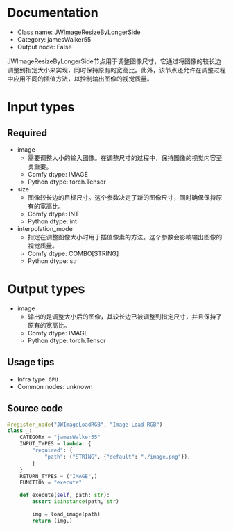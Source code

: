
# Documentation
- Class name: JWImageResizeByLongerSide
- Category: jamesWalker55
- Output node: False

JWImageResizeByLongerSide节点用于调整图像尺寸，它通过将图像的较长边调整到指定大小来实现，同时保持原有的宽高比。此外，该节点还允许在调整过程中应用不同的插值方法，以控制输出图像的视觉质量。

# Input types
## Required
- image
    - 需要调整大小的输入图像。在调整尺寸的过程中，保持图像的视觉内容至关重要。
    - Comfy dtype: IMAGE
    - Python dtype: torch.Tensor
- size
    - 图像较长边的目标尺寸。这个参数决定了新的图像尺寸，同时确保保持原有的宽高比。
    - Comfy dtype: INT
    - Python dtype: int
- interpolation_mode
    - 指定在调整图像大小时用于插值像素的方法。这个参数会影响输出图像的视觉质量。
    - Comfy dtype: COMBO[STRING]
    - Python dtype: str

# Output types
- image
    - 输出的是调整大小后的图像，其较长边已被调整到指定尺寸，并且保持了原有的宽高比。
    - Comfy dtype: IMAGE
    - Python dtype: torch.Tensor


## Usage tips
- Infra type: `GPU`
- Common nodes: unknown


## Source code
```python
@register_node("JWImageLoadRGB", "Image Load RGB")
class _:
    CATEGORY = "jamesWalker55"
    INPUT_TYPES = lambda: {
        "required": {
            "path": ("STRING", {"default": "./image.png"}),
        }
    }
    RETURN_TYPES = ("IMAGE",)
    FUNCTION = "execute"

    def execute(self, path: str):
        assert isinstance(path, str)

        img = load_image(path)
        return (img,)

```
